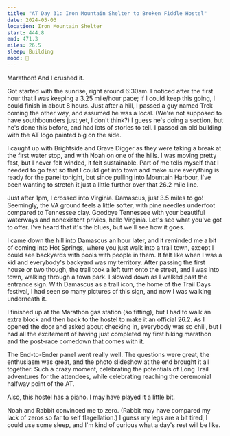 ```yaml
---
title: "AT Day 31: Iron Mountain Shelter to Broken Fiddle Hostel"
date: 2024-05-03
location: Iron Mountain Shelter
start: 444.8
end: 471.3
miles: 26.5
sleep: Building
mood: 🙂
---
```

Marathon! And I crushed it.

Got started with the sunrise, right around 6:30am. I noticed after the first hour that I was keeping a 3.25 mile/hour pace; if I could keep this going, I could finish in about 8 hours. Just after a hill, I passed a guy named Trek coming the other way, and assumed he was a local. (We're not supposed to have southbounders just yet, I don't think?) I guess he's doing a section, but he's done this before, and had lots of stories to tell. I passed an old building with the AT logo painted big on the side.

I caught up with Brightside and Grave Digger as they were taking a break at the first water stop, and with Noah on one of the hills. I was moving pretty fast, but I never felt winded, it felt sustainable. Part of me tells myself that I needed to go fast so that I could get into town and make sure everything is ready for the panel tonight, but since pulling into Mountain Harbour, I've been wanting to stretch it just a little further over that 26.2 mile line.

Just after 1pm, I crossed into Virginia. Damascus, just 3.5 miles to go! Seemingly, the VA ground feels a little softer, with pine needles underfoot compared to Tennessee clay. Goodbye Tennessee with your beautiful waterways and nonexistent privies, hello Virginia. Let's see what you've got to offer. I've heard that it's the blues, but we'll see how it goes.

I came down the hill into Damascus an hour later, and it reminded me a bit of coming into Hot Springs, where you just walk into a trail town, except I could see backyards with pools with people in them. It felt like when I was a kid and everybody's backyard was my territory. After passing the first house or two though, the trail took a left turn onto the street, and I was into town, walking through a town park. I slowed down as I walked past the entrance sign. With Damascus as a trail icon, the home of the Trail Days festival, I had seen so many pictures of this sign, and now I was walking underneath it.

I finished up at the Marathon gas station (so fitting), but I had to walk an extra block and then back to the hostel to make it an official 26.2. As I opened the door and asked about checking in, everybody was so chill, but I had all the excitement of having just completed my first hiking marathon and the post-race comedown that comes with it.

The End-to-Ender panel went really well. The questions were great, the enthusiasm was great, and the photo slideshow at the end brought it all together. Such a crazy moment, celebrating the potentials of Long Trail adventures for the attendees, while celebrating reaching the ceremonial halfway point of the AT.

Also, this hostel has a piano. I may have played it a little bit.

Noah and Rabbit convinced me to zero. (Rabbit may have compared my lack of zeros so far to self flagellation.) I guess my legs are a bit tired, I could use some sleep, and I'm kind of curious what a day's rest will be like.
